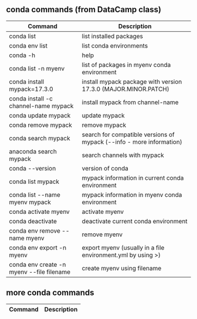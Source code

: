 ## conda commands (from DataCamp class)

Command | Description
--- | ---
conda list | list installed packages
conda env list | list conda environments
conda -h | help
conda list -n myenv | list of packages in myenv conda environment
conda install mypack=17.3.0 | install mypack package with version 17.3.0 (MAJOR.MINOR.PATCH)
conda install -c channel-name mypack | install mypack from channel-name
conda update mypack | update mypack
conda remove mypack | remove mypack
conda search mypack | search for compatible versions of mypack (--info - more information)
anaconda search mypack | search channels with mypack
conda --version | version of conda
conda list mypack | mypack information in current conda environment
conda list --name myenv mypack | mypack information in myenv conda environment
conda activate myenv | activate myenv
conda deactivate | deactivate current conda environment
conda env remove --name myenv | remove myenv
conda env export -n myenv | export myenv (usually in a file environment.yml by using >)
conda env create -n myenv --file filename | create myenv using filename

## more conda commands

Command | Description
--- | ---
